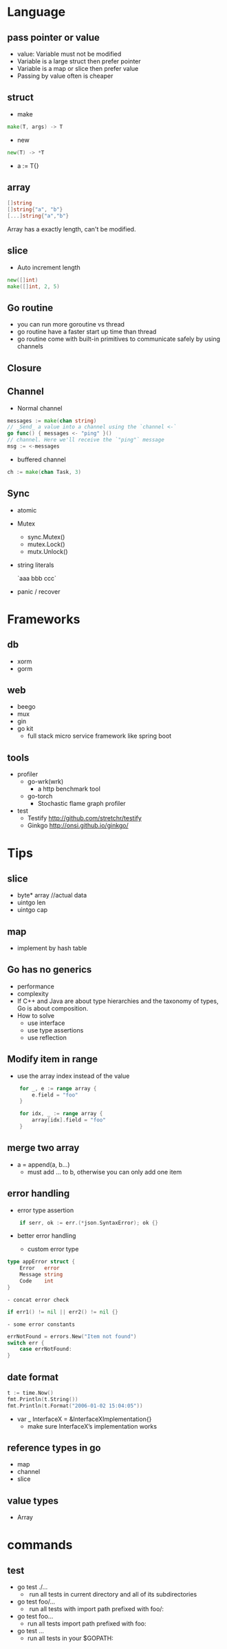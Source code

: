 # Language

## pass pointer or value
- value: Variable must not be modified
- Variable is a large struct  then prefer pointer
- Variable is a map or slice then prefer value
- Passing by value often is cheaper

## struct

- make
```go
make(T, args) -> T
```
- new
```go
new(T) -> *T
```
- a := T{}

## array
```go
[]string
[]string{"a", "b"}
[...]string{"a","b"}
```
Array has a exactly length, can't be modified.
## slice

- Auto increment length
```go
new([]int)
make([]int, 2, 5)
```

## Go routine

- you can run more goroutine vs thread
- go routine have a faster start up time than thread
- go routine come with built-in primitives to communicate safely by using channels

## Closure

## Channel
- Normal channel
```go
messages := make(chan string)
// _Send_ a value into a channel using the `channel <-`
go func() { messages <- "ping" }()
// channel. Here we'll receive the `"ping"` message
msg := <-messages
```

- buffered channel
```go
ch := make(chan Task, 3)
```

## Sync

- atomic
- Mutex
    - sync.Mutex()
    - mutex.Lock()
    - mutx.Unlock()
- string literals

    \`aaa bbb ccc\`
- panic / recover

# Frameworks

## db

- xorm
- gorm

## web

- beego
- mux
- gin
- go kit
    - full stack micro service framework like spring boot

## tools

- profiler
    - go-wrk(wrk)
        - a http benchmark tool
    - go-torch
        - Stochastic flame graph profiler
- test
    - Testify <http://github.com/stretchr/testify>
    - Ginkgo <http://onsi.github.io/ginkgo/>

# Tips

## slice

- byte* array //actual data
- uintgo len
- uintgo cap

## map

- implement by hash table

## Go has no generics

- performance
- complexity
- If C++ and Java are about type hierarchies and the taxonomy of types, Go is about composition.
- How to solve
    - use interface
    - use type assertions
    - use reflection

## Modify item in range

- use the array index instead of the value
```go
    for _, e := range array {
        e.field = "foo"
    }

    for idx, _ := range array {
        array[idx].field = "foo"
    }
```
## merge two array

- a = append(a, b…)
    - must add … to b, otherwise you can only add one item

## error handling

- error type assertion
```go
    if serr, ok := err.(*json.SyntaxError); ok {}
```

- better error handling

    - custom error type
```go
type appError struct {
    Error   error
    Message string
    Code    int
}
```
    - concat error check
```go
if err1() != nil || err2() != nil {}
```
    - some error constants
```go
errNotFound = errors.New("Item not found")
switch err {
    case errNotFound:
}
```

## date format
```go
t := time.Now()
fmt.Println(t.String())
fmt.Println(t.Format("2006-01-02 15:04:05"))
```

- var _ InterfaceX = &InterfaceXImplementation{}
	- make sure InterfaceX’s implementation works

## reference types in go
* map
* channel
* slice

## value types
* Array

# commands

## test

- go test ./...
    -  run all tests in current directory and all of its subdirectories
- go test foo/...
    -  run all tests with import path prefixed with foo/:
- go test foo...
    - run all tests import path prefixed with foo:
- go test ...
    - run all tests in your $GOPATH: